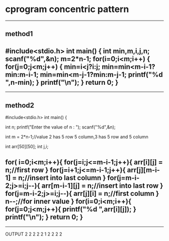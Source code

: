 # cprogram concentric pattern
------------------------------------------------------------------------------------------------------------------------------------------------
method1
--------------------------------------------------------------------------------------------------------------------------------------------------
#include<stdio.h>
int main()
{
    int min,m,i,j,n;
    scanf("%d",&n);
    m=2*n-1;
    for(i=0;i<m;i++)
    {
     for(j=0;j<m;j++)
      {
        min=i<j?i:j;
        min=min<m-i-1?min:m-i-1;
        min=min<m-j-1?min:m-j-1;
        printf("%d ",n-min);
      }
      printf("\n");
    }
    return 0;
}
----------------------------------------------------------------------------------------------------------------------------------------
----------------------------------------------------------------------------------------------------------------------------------------
method2
-------------------------------------------------------------------------------------------------------------------------------------------
#include<stdio.h>
int main()
{

int n;
printf("Enter the value of n : ");
scanf("%d",&n);

int m = 2*n-1;//value 2 has 5 row 5 column,3 has 5 row and 5 column

int arr[50][50];
int j,i;

for( i=0;i<m;i++){
	for(j=i;j<=m-i-1;j++){
		arr[i][j] = n;//first row
	}
	for(j=i+1;j<=m-i-1;j++){
		arr[j][m-i-1] = n;//insert into last column
	}
	for(j=m-i-2;j>=i;j--){
		arr[m-i-1][j] = n;//insert into last row
	}
	for(j=m-i-2;j>=i;j--){
		arr[j][i] = n;//first column
	}
	n--;//for inner value
}
for(i=0;i<m;i++){
	for(j=0;j<m;j++){
		printf("%d ",arr[i][j]);
	}
	printf("\n");
}
return 0;
}
---------------------------------------------------------------------------------------------------------------------------------
------------------------------------------------------------------------------------------------------------------------------------
OUTPUT
2
2 2 2
2 1 2
2 2 2
